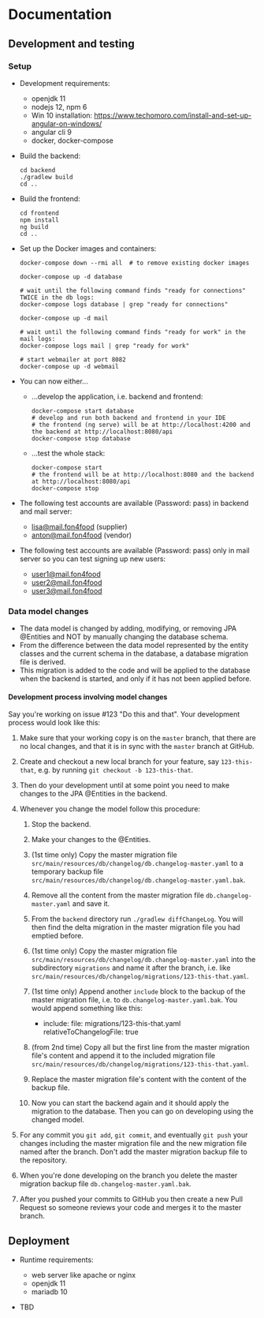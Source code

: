 # Documentation

## Development and testing

### Setup

* Development requirements:
  * openjdk 11
  * nodejs 12, npm 6
   * Win 10 installation: https://www.techomoro.com/install-and-set-up-angular-on-windows/
  * angular cli 9
  * docker, docker-compose

* Build the backend:

      cd backend
      ./gradlew build
      cd ..

* Build the frontend:

      cd frontend
      npm install
      ng build
      cd ..

* Set up the Docker images and containers:

      docker-compose down --rmi all  # to remove existing docker images
      
      docker-compose up -d database

      # wait until the following command finds "ready for connections" TWICE in the db logs:
      docker-compose logs database | grep "ready for connections"
      
      docker-compose up -d mail

      # wait until the following command finds "ready for work" in the mail logs:
      docker-compose logs mail | grep "ready for work"

      # start webmailer at port 8082
      docker-compose up -d webmail

* You can now either...

  * ...develop the application, i.e. backend and frontend:

        docker-compose start database
        # develop and run both backend and frontend in your IDE
        # the frontend (ng serve) will be at http://localhost:4200 and the backend at http://localhost:8080/api
        docker-compose stop database

  * ...test the whole stack:

        docker-compose start
        # the frontend will be at http://localhost:8080 and the backend at http://localhost:8080/api
        docker-compose stop

* The following test accounts are available (Password: pass) in backend and mail server:
  * lisa@mail.fon4food (supplier)
  * anton@mail.fon4food (vendor)

* The following test accounts are available (Password: pass) only in mail server so you can test signing up new users:
  * user1@mail.fon4food
  * user2@mail.fon4food
  * user3@mail.fon4food

### Data model changes

* The data model is changed by adding, modifying, or removing JPA @Entities and NOT by manually changing the database schema.
* From the difference between the data model represented by the entity classes and the current schema in the database, a database migration file is derived.
* This migration is added to the code and will be applied to the database when the backend is started, and only if it has not been applied before.

#### Development process involving model changes

Say you're working on issue #123 "Do this and that". Your development process would look like this:

1. Make sure that your working copy is on the `master` branch, that there are no local changes, and that it is in sync with the `master` branch at GitHub.
2. Create and checkout a new local branch for your feature, say `123-this-that`, e.g. by running `git checkout -b 123-this-that`.
3. Then do your development until at some point you need to make changes to the JPA @Entities in the backend.
4. Whenever you change the model follow this procedure:

   1. Stop the backend.
   2. Make your changes to the @Entities.
   3. (1st time only) Copy the master migration file `src/main/resources/db/changelog/db.changelog-master.yaml` to a temporary backup file `src/main/resources/db/changelog/db.changelog-master.yaml.bak`.
   4. Remove all the content from the master migration file `db.changelog-master.yaml` and save it.
   5. From the `backend` directory run `./gradlew diffChangeLog`. You will then find the delta migration in the master migration file you had emptied before.
   6. (1st time only) Copy the master migration file `src/main/resources/db/changelog/db.changelog-master.yaml` into the subdirectory `migrations` and name it after the branch, i.e. like `src/main/resources/db/changelog/migrations/123-this-that.yaml`.
   7. (1st time only) Append another `include` block to the backup of the master migration file, i.e. to `db.changelog-master.yaml.bak`. You would append something like this:
       
       - include:
           file: migrations/123-this-that.yaml
           relativeToChangelogFile: true

   8. (from 2nd time) Copy all but the first line from the master migration file's content and append it to the included migration file `src/main/resources/db/changelog/migrations/123-this-that.yaml`.
   9. Replace the master migration file's content with the content of the backup file.
   10. Now you can start the backend again and it should apply the migration to the database. Then you can go on developing using the changed model.

5. For any commit you `git add`, `git commit`, and eventually `git push` your changes including the master migration file and the new migration file named after the branch. Don't add the master migration backup file to the repository.
6. When you're done developing on the branch you delete the master migration backup file `db.changelog-master.yaml.bak`.
7. After you pushed your commits to GitHub you then create a new Pull Request so someone reviews your code and merges it to the master branch.

## Deployment

* Runtime requirements:
  * web server like apache or nginx
  * openjdk 11
  * mariadb 10

* TBD

